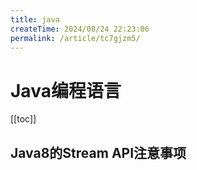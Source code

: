 ```yaml
---
title: java
createTime: 2024/08/24 22:23:06
permalink: /article/tc7gjzm5/
---
```

# Java编程语言

[[toc]]

## Java8的Stream API注意事项

<!-- @include: Java8CollectorToMap.md -->